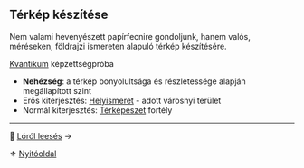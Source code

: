## Térkép készítése

Nem valami hevenyészett papírfecnire gondoljunk, hanem valós, méréseken, földrajzi ismereten alapuló térkép készítésére.

[Kvantikum](../kepzettsegek.szekunder/kvantikum.md) képzettségpróba
- **Nehézség**: a térkép bonyolultsága és részletessége alapján megállapított szint
- Erős kiterjesztés: [Helyismeret](../fortelyok.kiemelt/helyismeret.md) - adott városnyi terület
- Normál kiterjesztés: [Térképészet](../fortelyok.szabad/terkepeszet.md) fortély

---

🔗 [Lóról leesés](lorol_leeses.md) →

⚜️ [Nyitóoldal](../start.md#15-szitu%C3%A1ci%C3%B3k)
